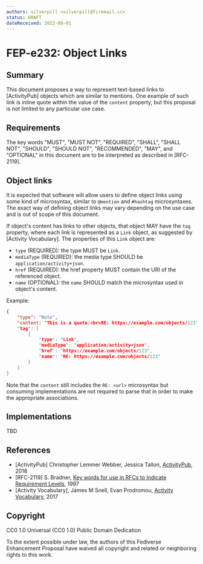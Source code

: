 ```yaml
---
authors: silverpill <silverpill@firemail.cc>
status: DRAFT
dateReceived: 2022-08-01
---
```

# FEP-e232: Object Links

## Summary

This document proposes a way to represent text-based links to [ActivityPub] objects which are similar to mentions. One example of such link is inline quote within the value of the `content` property, but this proposal is not limited to any particular use case.

## Requirements

The key words "MUST", "MUST NOT", "REQUIRED", "SHALL", "SHALL NOT", "SHOULD", "SHOULD NOT", "RECOMMENDED", "MAY", and "OPTIONAL" in this document are to be interpreted as described in [RFC-2119].

## Object links

It is expected that software will allow users to define object links using some kind of microsyntax, similar to `@mention` and `#hashtag` microsyntaxes. The exact way of defining object links may vary depending on the use case and is out of scope of this document.

If object's content has links to other objects, that object MAY have the `tag` property, where each link is represented as a `Link` object, as suggested by [Activity Vocabulary]. The properties of this `Link` object are:

- `type` (REQUIRED): the type MUST be `Link`.
- `mediaType` (REQUIRED): the media type SHOULD be `application/activity+json`.
- `href` (REQUIRED): the href property MUST contain the URI of the referenced object.
- `name` (OPTIONAL): the `name` SHOULD match the microsyntax used in object's content.

Example:

```json
{
    "type": "Note",
    "content: "This is a quote:<br>RE: https://example.com/objects/123",
    "tag": [
        {
            "type": "Link",
            "mediaType": "application/activity+json",
            "href": "https://example.com/objects/123",
            "name": "RE: https://example.com/objects/123"
        }
    ]
}
```

Note that the `content` still includes the `RE: <url>` microsyntax but consuming implementations are not required to parse that in order to make the appropriate associations.

## Implementations

TBD

## References

- [ActivityPub] Christopher Lemmer Webber, Jessica Tallon, [ActivityPub](https://www.w3.org/TR/activitypub/), 2018
- [RFC-2119] S. Bradner, [Key words for use in RFCs to Indicate Requirement Levels](https://tools.ietf.org/html/rfc2119.html), 1997
- [Activity Vocabulary], James M Snell, Evan Prodromou, [Activity Vocabulary](https://www.w3.org/TR/activitystreams-vocabulary/), 2017

## Copyright

CC0 1.0 Universal (CC0 1.0) Public Domain Dedication 

To the extent possible under law, the authors of this Fediverse Enhancement Proposal have waived all copyright and related or neighboring rights to this work.
